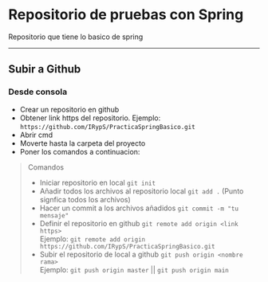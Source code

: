 # Repositorio de pruebas con Spring

Repositorio que tiene lo basico de spring

---

## Subir a Github

### Desde consola

 - Crear un repositorio en github
 - Obtener link https del repositorio. Ejemplo: `https://github.com/IRypS/PracticaSpringBasico.git`
 - Abrir cmd 
 - Moverte hasta la carpeta del proyecto
 - Poner los comandos a continuacion:

> Comandos    
> - Iniciar repositorio en local `git init`
> - Añadir todos los archivos al repositorio local `git add .` (Punto signfica todos los archivos)
> - Hacer un commit a los archivos añadidos `git commit -m "tu mensaje"`
> - Definir el repositorio en github `git remote add origin <link https>`    
> Ejemplo: `git remote add origin https://github.com/IRypS/PracticaSpringBasico.git`
> - Subir el repositorio de local a github `git push origin <nombre rama>`    
> Ejemplo: `git push origin master` || `git push origin main`



